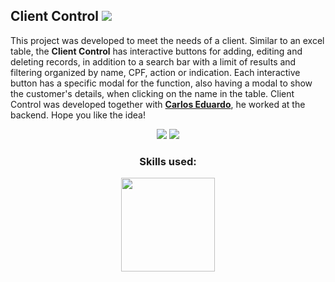 ## Client Control <img src="https://media.discordapp.net/attachments/1015469538738970636/1097648750299717653/cc-icon.png?width=25&height=25">

This project was developed to meet the needs of a client. Similar to an excel table, the **Client Control** has interactive buttons for adding, editing and deleting records, in addition to a search bar with a limit of results and filtering organized by name, CPF, action or indication. Each interactive button has a specific modal for the function, also having a modal to show the customer's details, when clicking on the name in the table. Client Control was developed together with **[Carlos Eduardo](https://github.com/CarlosE-Dev)**, he worked at the backend. Hope you like the idea!

<div align="center">
  <img src="https://media.discordapp.net/attachments/1015469538738970636/1100069977756794991/image.png?width=1429&height=662">
  <img src="https://media.discordapp.net/attachments/1015469538738970636/1100070150599868567/image.png?width=1440&height=655">
</div>

<div align="center">
  <h3>Skills used:</h3>
  <img width="150" src="https://skills.thijs.gg/icons?i=html,css,js,react" >
</div>
   
